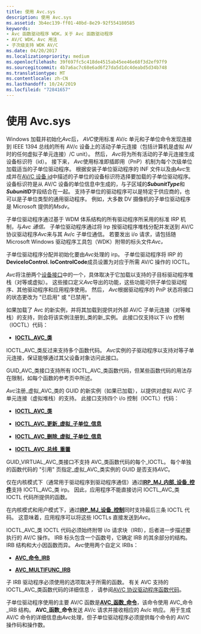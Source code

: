 ```yaml
---
title: 使用 Avc.sys
description: 使用 Avc.sys
ms.assetid: 3b4ec139-ff01-40bd-8e29-92f554180585
keywords:
- Avc 函数驱动程序 WDK，关于 Avc 函数驱动程序
- AV/C WDK，Avc 用法
- 子次级支持 WDK AV/C
ms.date: 04/20/2017
ms.localizationpriority: medium
ms.openlocfilehash: 39f697fc5c418de4515ab45ee46e68f3d2ef97f9
ms.sourcegitcommit: 4b7a6ac7c68e6ad6f27da5d1dc4deabd5d34b748
ms.translationtype: MT
ms.contentlocale: zh-CN
ms.lasthandoff: 10/24/2019
ms.locfileid: "72841657"
---
```

# <a name="using-avcsys"></a>使用 Avc.sys





Windows 加载并初始化*Avc*后， *AVC*使用标准 AV/c 单元和子单位命令发现连接到 IEEE 1394 总线的所有 AV/c 设备上的活动子单元连接（包括计算机是虚拟 AV 时的任何虚拟子单元连接）/C unit）。 然后， *Avc*将为所有活动的子单元连接生成设备标识符（id）。 接下来， *Avc*使用标准即插即用（PnP）机制为每个次级单位加载适当的子单位驱动程序。 根据安装子单位驱动程序的 INF 文件以及由*Avc*生成并在[AV/C 设备 id](av-c-device-identifiers.md)中描述的子单位的设备标识符选择要加载的子单位驱动程序。 设备标识符是从 AV/C 设备的单位信息中生成的，与子区域的***SubunitType***和***SubunitID***字段结合在一起。 支持子单位的驱动程序可以是特定于供应商的，也可以是子单位类型的通用驱动程序。 例如，大多数 DV 摄像机的子单位驱动程序是 Microsoft 提供的*Msdv*。

子单位驱动程序通过基于 WDM 体系结构的所有驱动程序所采用的标准 IRP 机制，与*Avc 通信。* 子单位驱动程序通过将 Irp 按驱动程序堆栈分配并发送到 AV/C 协议驱动程序*Avc*来与其 Av/c 子单位通信。 若要发出 i/o 请求，请包括随 Microsoft Windows 驱动程序工具包（WDK）附带的标头文件*Avc。*

子单位驱动程序分配并初始化要由*Avc*处理的 irp。 子单位驱动程序将 IRP 的**DeviceIoControl. IoControlCode**成员设置为对应于所需 AV/C 操作的 IOCTL。

*Avc*将注册两个[设备接口](https://docs.microsoft.com/windows-hardware/drivers/ddi/index)中的一个，具体取决于它加载以支持的子目标驱动程序堆栈（对等或虚拟）。 这些接口定义*Avc*导出的功能，这些功能可供子单位驱动程序、其他驱动程序和应用程序使用。 然后， *Avc*根据驱动程序的 PnP 状态将接口的状态更改为 "已启用" 或 "已禁用"。

如果加载了 Avc 的新实例，并将其加载到提供对外部 AV/C 子单元连接（对等堆栈）的支持，则会将该实例注册到\_类的新\_实例。 此接口仅支持以下 i/o 控制（IOCTL）代码：

-   [**IOCTL\_AVC\_类**](https://docs.microsoft.com/windows-hardware/drivers/ddi/avc/ni-avc-ioctl_avc_class)

IOCTL\_AVC\_类反过来支持多个函数代码。 *Avc*实例的子驱动程序以支持对等子单元连接，保证能够通过其父设备对象访问此接口。

GUID\_AVC\_类接口支持所有 IOCTL\_AVC\_类函数代码，但某些函数代码的用法存在限制，如每个函数的参考页中所述。

*Avc*注册\_虚拟\_AVC\_类的 GUID 的新实例（如果已加载），以提供对虚拟 AV/C 子单元连接（虚拟堆栈）的支持。 此接口支持四个 i/o 控制（IOCTL）代码：

-   [**IOCTL\_AVC\_类**](https://docs.microsoft.com/windows-hardware/drivers/ddi/avc/ni-avc-ioctl_avc_class)

-   [**IOCTL\_AVC\_更新\_虚拟\_子单位\_信息**](https://docs.microsoft.com/windows-hardware/drivers/ddi/avc/ni-avc-ioctl_avc_update_virtual_subunit_info)

-   [**IOCTL\_AVC\_删除\_虚拟\_子单位\_信息**](https://docs.microsoft.com/windows-hardware/drivers/ddi/avc/ni-avc-ioctl_avc_remove_virtual_subunit_info)

-   [**IOCTL\_AVC\_总线\_重置**](https://docs.microsoft.com/windows-hardware/drivers/ddi/avc/ni-avc-ioctl_avc_bus_reset)

GUID\_VIRTUAL\_AVC\_类接口不支持 AVC\_类函数代码的每个\_IOCTL。 每个单独的函数代码的 "引用" 页指定\_虚拟\_AVC\_类实例的 GUID 是否支持*AVC*。

仅在内核模式下（通常用于驱动程序到驱动程序通信）通过[**IRP\_MJ\_内部\_设备\_控件**](https://docs.microsoft.com/windows-hardware/drivers/kernel/irp-mj-internal-device-control)支持 IOCTL\_AVC\_类 irp。 因此，应用程序不能直接访问 IOCTL\_AVC\_类 IOCTL 代码所提供的函数。

在内核模式和用户模式下，通过[**IRP\_MJ\_设备\_控制**](https://docs.microsoft.com/windows-hardware/drivers/kernel/irp-mj-device-control)同时支持最后三条 IOCTL 代码。 这意味着，应用程序可以将这些 IOCTLs 直接发送到*Avc*。

IOCTL\_AVC\_类 IOCTL 代码必须始终附带 i/o 请求块（IRB），后者进一步描述要执行的 AV/C 操作。 IRB 标头包含一个函数号，它确定 IRB 的其余部分的结构。 IRB 结构和大小因函数而异。 *Avc*使用两个自定义 IRBs：

-   [**AVC\_命令\_IRB**](https://docs.microsoft.com/windows-hardware/drivers/ddi/avc/ns-avc-_avc_command_irb)

-   [**AVC\_MULTIFUNC\_IRB**](https://docs.microsoft.com/windows-hardware/drivers/ddi/avc/ns-avc-_avc_multifunc_irb)

子 IRB 驱动程序必须使用的选项取决于所需的函数。 有关 AVC 支持的 IOCTL\_AVC\_类函数代码的详细信息 *，* 请参阅[AV/C 协议驱动程序函数代码](https://docs.microsoft.com/windows-hardware/drivers/stream/av-c-protocol-driver-function-codes)。

子单位驱动程序使用的主要 AV/C 函数是[**AVC\_函数\_命令**](https://docs.microsoft.com/windows-hardware/drivers/stream/avc-function-command)，该命令使用 AVC\_命令\_IRB 结构。 **AVC\_函数\_命令**发送 AV/c 请求并接收相应的 Av/c 响应。 用于生成 AV/C 命令的详细信息由*Avc*处理，但子单位驱动程序必须提供每个命令的 AV/C 操作码和操作数。

 

 




